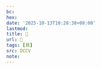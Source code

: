 ```yaml
---
bc:
hex:
date: '2025-10-13T10:28:38+08:00'
lastmod:
title: 􃣧
url: 􃣧
tags: [㬎]
src: DCCV
note:
---
```

